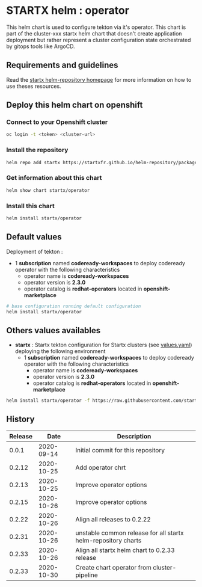 # STARTX helm : operator

This helm chart is used to configure tekton via it's operator.
This chart is part of the cluster-xxx startx helm chart that doesn't create application deployment but rather represent a cluster configuration
state orchestrated by gitops tools like ArgoCD.

## Requirements and guidelines

Read the [startx helm-repository homepage](https://startxfr.github.io/helm-repository) for
more information on how to use theses resources.

## Deploy this helm chart on openshift

### Connect to your Openshift cluster

```bash
oc login -t <token> <cluster-url>
```

### Install the repository

```bash
helm repo add startx https://startxfr.github.io/helm-repository/packages/
```

### Get information about this chart

```bash
helm show chart startx/operator
```

### Install this chart

```bash
helm install startx/operator
```

## Default values

Deployment of tekton :

- 1 **subscription** named **codeready-workspaces** to deploy codeready operator with the following characteristics
  - operator name is **codeready-workspaces**
  - operator version is **2.3.0**
  - operator catalog is **redhat-operators** located in **openshift-marketplace**

```bash
# base configuration running default configuration
helm install startx/operator
```

## Others values availables

- **startx** : Startx tekton configuration for Startx clusters (see [values.yaml](https://raw.githubusercontent.com/startxfr/helm-repository/master/charts/operator/values-startx.yaml)) deploying the following environment
  - 1 **subscription** named **codeready-workspaces** to deploy codeready operator with the following characteristics
    - operator name is **codeready-workspaces**
    - operator version is **2.3.0**
    - operator catalog is **redhat-operators** located in **openshift-marketplace**

```bash
helm install startx/operator -f https://raw.githubusercontent.com/startxfr/helm-repository/master/charts/operator/values-startx.yaml
```

## History

| Release | Date       | Description
| ------- | ---------- | -----------------------------------------------------
| 0.0.1   | 2020-09-14 | Initial commit for this repository
| 0.2.12  | 2020-10-25 | Add operator chrt
| 0.2.13  | 2020-10-25 | Improve operator options
| 0.2.15  | 2020-10-26 | Improve operator options
| 0.2.22  | 2020-10-26 | Align all releases to 0.2.22
| 0.2.31  | 2020-10-26 | unstable common release for all startx helm-repository charts
| 0.2.33  | 2020-10-26 | Align all startx helm chart to 0.2.33 release
| 0.2.33  | 2020-10-30 | Create chart operator from cluster-pipeline
